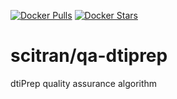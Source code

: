 [![Docker Pulls](https://img.shields.io/docker/pulls/scitran/qa-dtiprep.svg)](https://hub.docker.com/r/scitran/qa-dtiprep/)
[![Docker Stars](https://img.shields.io/docker/stars/scitran/qa-dtiprep.svg)](https://hub.docker.com/r/scitran/qa-dtiprep/)

# scitran/qa-dtiprep

dtiPrep quality assurance algorithm

